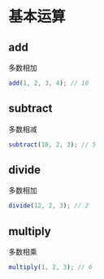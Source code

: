 # 基本运算

## add

多数相加

```js
add(1, 2, 3, 4); // 10
```

## subtract

多数相减

```js
subtract(10, 2, 3); // 5
```

## divide

多数相加

```js
divide(12, 2, 3); // 2
```

## multiply

多数相乘

```js
multiply(1, 2, 3); // 6
```
